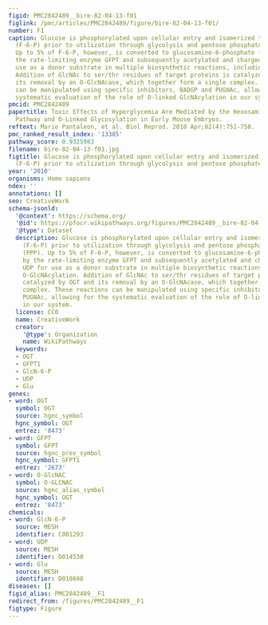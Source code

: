 ```yaml
---
figid: PMC2842489__bire-82-04-13-f01
figlink: /pmc/articles/PMC2842489/figure/bire-82-04-13-f01/
number: F1
caption: Glucose is phosphorylated upon cellular entry and isomerized to fructose-6-phosphate
  (F-6-P) prior to utilization through glycolysis and pentose phosphate pathway (PPP).
  Up to 5% of F-6-P, however, is converted to glucosamine-6-phosphate (GlcN-6-P) by
  the rate-limiting enzyme GFPT and subsequently acetylated and charged with UDP for
  use as a donor substrate in multiple biosynthetic reactions, including O-GlcNAcylation.
  Addition of GlcNAc to ser/thr residues of target proteins is catalyzed by OGT and
  its removal by an O-GlcNAcase, which together form a single complex. These reactions
  can be manipulated using specific inhibitors, BADGP and PUGNAc, allowing for the
  systematic evaluation of the role of O-linked GlcNAcylation in our system.
pmcid: PMC2842489
papertitle: Toxic Effects of Hyperglycemia Are Mediated by the Hexosamine Signaling
  Pathway and O-Linked Glycosylation in Early Mouse Embryos.
reftext: Marie Pantaleon, et al. Biol Reprod. 2010 Apr;82(4):751-758.
pmc_ranked_result_index: '13385'
pathway_score: 0.9325983
filename: bire-82-04-13-f01.jpg
figtitle: Glucose is phosphorylated upon cellular entry and isomerized to fructose-6-phosphate
  (F-6-P) prior to utilization through glycolysis and pentose phosphate pathway (PPP)
year: '2010'
organisms: Homo sapiens
ndex: ''
annotations: []
seo: CreativeWork
schema-jsonld:
  '@context': https://schema.org/
  '@id': https://pfocr.wikipathways.org/figures/PMC2842489__bire-82-04-13-f01.html
  '@type': Dataset
  description: Glucose is phosphorylated upon cellular entry and isomerized to fructose-6-phosphate
    (F-6-P) prior to utilization through glycolysis and pentose phosphate pathway
    (PPP). Up to 5% of F-6-P, however, is converted to glucosamine-6-phosphate (GlcN-6-P)
    by the rate-limiting enzyme GFPT and subsequently acetylated and charged with
    UDP for use as a donor substrate in multiple biosynthetic reactions, including
    O-GlcNAcylation. Addition of GlcNAc to ser/thr residues of target proteins is
    catalyzed by OGT and its removal by an O-GlcNAcase, which together form a single
    complex. These reactions can be manipulated using specific inhibitors, BADGP and
    PUGNAc, allowing for the systematic evaluation of the role of O-linked GlcNAcylation
    in our system.
  license: CC0
  name: CreativeWork
  creator:
    '@type': Organization
    name: WikiPathways
  keywords:
  - OGT
  - GFPT1
  - GlcN-6-P
  - UDP
  - Glu
genes:
- word: OGT
  symbol: OGT
  source: hgnc_symbol
  hgnc_symbol: OGT
  entrez: '8473'
- word: GFPT
  symbol: GFPT
  source: hgnc_prev_symbol
  hgnc_symbol: GFPT1
  entrez: '2673'
- word: O-GlcNAC
  symbol: O-GLCNAC
  source: hgnc_alias_symbol
  hgnc_symbol: OGT
  entrez: '8473'
chemicals:
- word: GlcN-6-P
  source: MESH
  identifier: C001293
- word: UDP
  source: MESH
  identifier: D014530
- word: Glu
  source: MESH
  identifier: D018698
diseases: []
figid_alias: PMC2842489__F1
redirect_from: /figures/PMC2842489__F1
figtype: Figure
---
```

